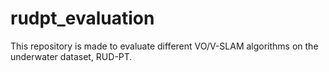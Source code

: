 # rudpt_evaluation
This repository is made to evaluate different VO/V-SLAM algorithms on the underwater dataset, RUD-PT.